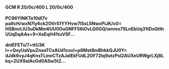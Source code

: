 #### GCM R 20/0c/400 L 20/0c/400
**PC96YINKTe10dI7v**<br/>**paIfcH/wxN7ly6ck2OVrS1YYHvw7lSsL5NwxPiJK/c0=**<br/>**HSBmrLlU3uDkMm6UU0OuGNFF56iOvLQ0GQ/wnres7SLnEbUq31tDsQtthUUqDqAAs+9+XeEqH41tuVSF...**<br/><br/>
**dnIEFETv/7+ttU3K**<br/>**l++QsyUaVpuZnaaTCsAUd1csvl+p8Mst8mBhkkQJU0Y=**<br/>**dJdk6vyJ4qKnsTLineCTzAJaIEkFUdL2OF72lq9utzPsI2AUXeURWgrLXj8Lkq+2UX9alAcGd0ASw5t2...**